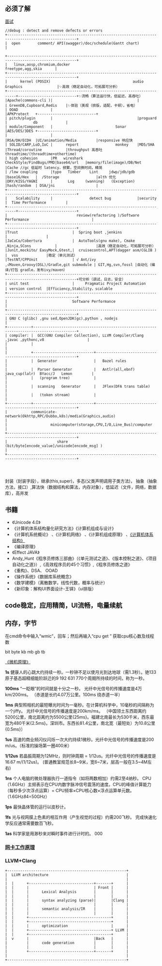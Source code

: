 ## 必须了解
[面试](https://www.cnblogs.com/huangjialin/p/12411842.html)
```
//debug : detect and remove defects or errors
+------------------------------------------------------------------------------------------------------+
|  open        comment/ API(swagger)/doc/schedule(Gantt chart)                                         |

+------------------------------------------------------------------------------------------------------+
|   linux,aosp,chromium,docker                                                  freetype,agg,skia      |
+------------------------------------------------------------------------------------------------------+
|      kernel (POSIX)                                      audio               Graphics                |✨高效（稳定自动化，可拓展可分析）
+--------------------------------------------------------------------------+---------------------------+✨流畅（算法运行快，低延迟，高吞吐）
|Apache(commons-cli )|                                       |             | GreenDB,Cupboard,Redis    |✨体验（美观（排版，适配，卡顿），省电）
| OOAD               |                                       |APKProtect   +---------------------------+
| pitch/plugin       |                                       |proguard     |            db             |
| module/Component   |                             Sonar     |AES/DES/3DES +---------------------------+
|                    |                                       |RSA/DH/ECDH  |UI/animation/Media         |responsive 响应快
| SOLID/CARP,LoD,IoC |      report                 monkey    |MD5/SHA      |Thread/coroutine           |throughput 高吞吐 threadtime/(threadtime+othertime)
| high cohesion      |PR   wireshark  CheckStyle/FindBugs/PMD|base64/url   |memory/file(image)/DB/Net  |Cache //gc 低延时 latency，频繁，空间换时间，精简
| /low coupling      |typo   Timber    Lint     jdwp/jdb/gdb |base16/Hex   |  /Storage                 |alth 优化
|DRY/KISS/YAGNI      |       Log     (wanning)   (Exception) |hash/random  | DSA/jni                   |
+------------------------------------------------------------------------------------------------------+
|    Scalability     |                 detect bug            |security     |  Time Performance         |
+--------------------------------------------------------------------------+---------------------------+
|                                review(refactoring )/Software Performance                             |
+------------------------------------------------------------------------------------------------------+
|Trust                         |  Spring boot ,jenkins                              |                  |
|JaCoCo/Cobertura              |  AutoTools(gnu make), Cmake ,Ninja,SCons           |                  |高效（稳定自动化，可拓展可分析）
|Junit,mockito/ EasyMock,Gtest,|  cruisecontrol,APT(dagger asm/CGLIB )              |  vss             |稳定（单元测试）
|TestNT/CPPUnit                | √ Ant/ivy ,√Maven,Groovy(DSL)/Gradle,git submodule | GIT,Hg,svn,fossl |自动化（编译/打包 gradle，发布ivy/maven）
+------------------------------------------------------------------------------------------------------+可分析（调试，日志，安全）
| unit test                    |     Pragmatic Project Automation                   | version control  |Efficiency,Stability，scalable 
+------------------------------------------------------------------------------------------------------+
|                              Software Performance                                                    |
+------------------------------------------------------------------------------------------------------+
| GNU C (glibc) ,gnu sed,OpenJDK(gc),python , nodejs                                                   |
+-----------+------------------------------------------------------------------------------------------+
| compiler: |  GCC(GNU Compiler Collection), LLVM Compiler/Clang ,javac ,pythonc,v8                    |
|           |                                                                                          |
|           +----------------------------+-------------------------------------------------------------+
|           |  Generator                 |   Bazel rules                                               |
|           |  Parser Generator          |   Antlr(all,ebnf)   java_cup(lalr)  BYacc/J   Lemon         |
|           |   (program tree)           |                                                             |
|           |  scanning   Generator      |   JFlex(DFA trans table)                                    |
|           |   (token stream)           |                                                             |
+-----------+----------------------------+-------------------------------------------------------------+
|           communicate-network(Okhttp,RPC/Dubbo,k8s)/media(Graphics,audio)                            |
|                    minicomputer(storage,CPU,I/O,Line_Bus)/computer                                   |
+------------------------------------------------------------------------------------------------------+
|                       share (bit/byte[encode_value]/unicode[encode_msg] )                            |
+------------------------------------------------------------------------------------------------------+

 


```


封装（封装字段），继承(this,super)，多态(父类声明调用子类方法)， 抽象（抽象方法，接口）,算法快（数据结构和算法，内存对象），低延迟（文件，网络，数据库），高并发

## 书籍
- 《Unicode 4.0》
- 《计算机体系结构量化研究方法》《计算机组成与设计》
- 《计算机系统概论》 、《计算机网络》 、《计算机组成原理》 、[《计算机体系结构》](https://www.bilibili.com/video/av15123338/?p=1)
- 《编译原理》
- 《Effect JAVA》
-  Andy_Hunt《程序员修炼三部曲》（《单元测试之道》、《版本控制之道》、《项目自动化之道》）,《高效程序员的45个习惯》,《程序员修炼之道》
- 《重构》、DSA、 OOAD
- 《操作系统》《数据库系统概念》
- 《数学建模》（离散数学，线性代数，概率与统计）
- 《新印象：解构UI界面设计-王铎》（ui排版）


## code稳定，应用精简，UI流畅，电量续航


## 内存，字节

在cmd命令中输入“wmic”，回车；然后再输入“cpu get ” 获取cpu核心数及线程数

bit byte kb mb gb tb

[《微机原理》]()

**1s** 健康人的心跳大约持续一秒。一秒钟不足以使月光到达地球（需1.3秒）。铯133原子基态超精细能阶跃迁的9 192 631 770个周期所持续的时间，称为一秒。 

**100ms** “一眨眼”的时间就是十分之一秒。 光纤中光信号的传播速度是4万km/200ms。 （赤道是长约4.07万公里。100ms 绕赤道一半）

**1ms** 典型照相机的最短曝光时间为一毫秒。在计算机科学中，10毫秒的间隔称为一个jiffy。 光纤中光信号的传播速度是200km/ms。
（中国领土东西距离约 5200公里，南北距离约为5500公里{25ms}。福建北南最长为530千米，西东最宽为480千米{2.5ms}。深圳市。东西长81.4公里，南北宽（最短处）为10.8公里{0.5ms}）

 
**1us**  高速的商业频闪仪闪烁一次大约持续1微秒。光纤中光信号的传播速度是200 m/us。（标准的操场第一圈400米）

**1/12us**  若晶振周期为12MHz，则时钟周期 = 1/12us。光纤中光信号的传播速度是16.67 m/(1/12us)。 (普通教室规范长8~9米，宽6~7米，层高一般在3.5~4M左右)


**1ns** 个人电脑的微处理器执行一道指令（如将两数相加）约需2至4纳秒。 CPU（1.6GHz）主频表示在CPU内数字脉冲信号震荡的速度。CPU的峰值计算能力（每秒多少次浮点运算）= CPU频率×CPU核心数×浮点运算单元数。（1.6GHz*8*4=50GHz）

**1ps** 最快晶体管的运行以皮秒计。

**1fs** 光与视网膜上色素的相互作用（产生视觉的过程）约需200飞秒。 完成快速化学反应通常需要数百飞秒。

**1as** 科学家是用渺秒来对瞬时事件进行计时的。 000

### [网卡工作原理](https://blog.csdn.net/tao546377318/article/details/51602298)
### LLVM+Clang

```
+-------------------------------------------------------+
|  LLVM architecture                                    |
|                                                       | 
|  |      +------------------------------+-------+      |
|  |      |                              | Front |      |
|  |      |      Lexical Analysis        |       |      |
|  |      |                              |       |      |
|  |      |      syntax analyzing (parse)|       |Clang |
|  |      |                              |       |      |
|  |      |      semantic analysis/IR    |       |      |
|  |      |                              |       |      |
|  |      +--------------------------------------+      |
|  |      +--------------------------------------+      |
|  |      |      optimization                    |      |
|  |      +--------------------------------------+ LLVM |
|  |      +--------------------------------------+      |
|  v      |                              |Back   |      |
|         |      code generation         |       |      |
|         |                              |       |      |
|         +------------------------------+-------+      |
|                                                       |
+-------------------------------------------------------+

```

